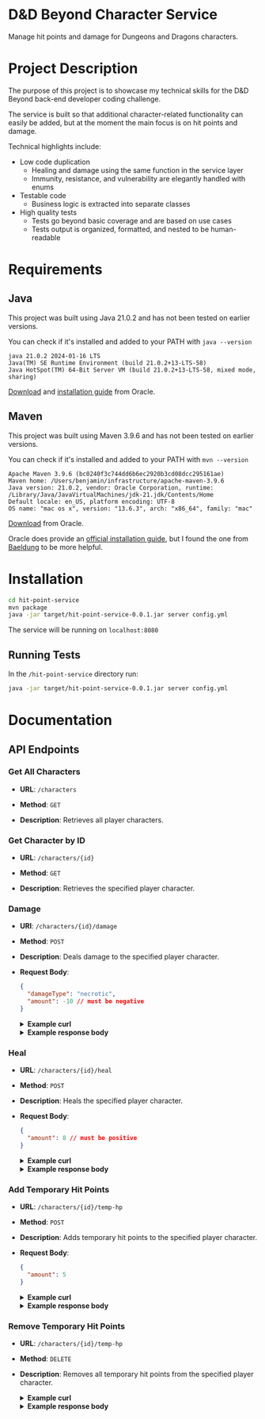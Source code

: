 # D&D Beyond Character Service
Manage hit points and damage for Dungeons and Dragons characters.

# Project Description
The purpose of this project is to showcase my technical skills for the D&D Beyond back-end developer coding challenge.

The service is built so that additional character-related functionality can easily be added, but at the moment the main focus is on hit points and damage.

Technical highlights include:
- Low code duplication
  - Healing and damage using the same function in the service layer
  - Immunity, resistance, and vulnerability are elegantly handled with enums
- Testable code
  - Business logic is extracted into separate classes
- High quality tests
  - Tests go beyond basic coverage and are based on use cases
  - Tests output is organized, formatted, and nested to be human-readable

# Requirements
## Java
This project was built using Java 21.0.2 and has not been tested on earlier versions. 

You can check if it's installed and added to your PATH with `java --version`

```
java 21.0.2 2024-01-16 LTS
Java(TM) SE Runtime Environment (build 21.0.2+13-LTS-58)
Java HotSpot(TM) 64-Bit Server VM (build 21.0.2+13-LTS-58, mixed mode, sharing)
```

[Download](https://www.oracle.com/java/technologies/downloads) and [installation guide](https://docs.oracle.com/en/java/javase/21/install/overview-jdk-installation.html) from Oracle.

## Maven
This project was built using Maven 3.9.6 and has not been tested on earlier versions.

You can check if it's installed and added to your PATH with `mvn --version`

```
Apache Maven 3.9.6 (bc0240f3c744dd6b6ec2920b3cd08dcc295161ae)
Maven home: /Users/benjamin/infrastructure/apache-maven-3.9.6
Java version: 21.0.2, vendor: Oracle Corporation, runtime: /Library/Java/JavaVirtualMachines/jdk-21.jdk/Contents/Home
Default locale: en_US, platform encoding: UTF-8
OS name: "mac os x", version: "13.6.3", arch: "x86_64", family: "mac"
```

[Download](https://maven.apache.org/download.cgi) from Oracle.

Oracle does provide an [official installation guide](https://maven.apache.org/install.html), but I found the one from [Baeldung](https://www.baeldung.com/install-maven-on-windows-linux-mac) to be more helpful.

# Installation
```bash
cd hit-point-service
mvn package
java -jar target/hit-point-service-0.0.1.jar server config.yml
```
The service will be running on `localhost:8080`

## Running Tests
In the `/hit-point-service` directory run:
```bash
java -jar target/hit-point-service-0.0.1.jar server config.yml
```

# Documentation


## API Endpoints

### Get All Characters


- **URL**: `/characters`

- **Method**: `GET`

- **Description**: Retrieves all player characters.


### Get Character by ID


- **URL**: `/characters/{id}`

- **Method**: `GET`

- **Description**: Retrieves the specified player character.

### Damage

- **URI**: `/characters/{id}/damage`
- **Method**: `POST`
- **Description**: Deals damage to the specified player character.
- **Request Body**:
  ```json
  {
    "damageType": "necrotic",
    "amount": -10 // must be negative
  }
  ```
  <details>
  <summary><b>Example curl</b></summary>

  ```bash
  curl --location 'localhost:8080/characters/briv/damage' \
  --header 'Content-Type: application/json' \
  --data '{
  "amount": -10,
  "damageType": "necrotic"
  }'
  ```
  </details>
  <details>
  <summary><b>Example response body</b></summary>
  <i>Assuming that briv had 25/25 HP</i>

  ```json
  {
      "code": 200,
      "message": "Hit points updated.",
      "data": {
          "maxHitPoints": 25,
          "tempHitPoints": 0,
          "tempHitPointsDelta": 0,
          "currentHitPoints": 15,
          "currentHitPointsDelta": -10,
          "multiplier": 1.0,
          "overflow": 0
      }
  }
  ```
  </details>
### Heal

- **URL**: `/characters/{id}/heal`
- **Method**: `POST`
- **Description**: Heals the specified player character.
- **Request Body**:
  ```json
  {
    "amount": 8 // must be positive
  }
  ```
    <details>
  <summary><b>Example curl</b></summary>

  ```bash
  curl --location 'localhost:8080/characters/briv/heal' \
  --header 'Content-Type: application/json' \
  --data '{
  "amount": 8
  }'
  ```
  </details>
  <details>
  <summary><b>Example response body</b></summary>
  <i>Assuming that briv had 15/25 HP</i>
  
  ```json
  {
      "code": 200,
      "message": "Hit points updated.",
      "data": {
          "maxHitPoints": 25,
          "tempHitPoints": 0,
          "tempHitPointsDelta": 0,
          "currentHitPoints": 23,
          "currentHitPointsDelta": 8,
          "multiplier": 1.0,
          "overflow": 0
      }
  }
  ```
</details>

### Add Temporary Hit Points

- **URL**: `/characters/{id}/temp-hp`
- **Method**: `POST`
- **Description**: Adds temporary hit points to the specified player character.
- **Request Body**:
  ```json
  {
    "amount": 5
  }
  ```
    <details>
  <summary><b>Example curl</b></summary>

  ```bash
  curl --location 'localhost:8080/characters/briv/temp-hp' \
  --header 'Content-Type: application/json' \
  --data '{
  "amount": 5
  }'
  ```
  </details>
  <details>
  <summary><b>Example response body</b></summary>
  <i>Assuming that briv had 23/25 HP and no temp HP</i>

  ```json
  {
      "code": 200,
      "message": "Hit points updated.",
      "data": {
          "maxHitPoints": 25,
          "tempHitPoints": 5,
          "tempHitPointsDelta": 5,
          "currentHitPoints": 23,
          "currentHitPointsDelta": 0,
          "multiplier": 1.0,
          "overflow": 0
      }
  }
  ```
</details>

### Remove Temporary Hit Points

- **URL**: `/characters/{id}/temp-hp`
- **Method**: `DELETE`
- **Description**: Removes all temporary hit points from the specified player character.
    <details>
  <summary><b>Example curl</b></summary>

  ```bash
  curl --location --request DELETE 'localhost:8080/characters/briv/temp-hp' \
  --header 'Content-Type: application/json'
  ```
  </details>
  <details>
  <summary><b>Example response body</b></summary>
  <i>Assuming that briv had 23/25 HP and 5 temp HP</i>

  ```json
  {
      "code": 200,
      "message": "Hit points updated.",
      "data": {
          "maxHitPoints": 25,
          "tempHitPoints": 0,
          "tempHitPointsDelta": -5,
          "currentHitPoints": 23,
          "currentHitPointsDelta": 0,
          "multiplier": 1.0,
          "overflow": 0
      }
  }
  ```
</details>